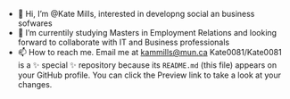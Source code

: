 - 👋 Hi, I’m @Kate Mills, interested in developng social an business sofwares
- 👀 I’m currentily studying Masters in Employment Relations and looking forward to collaborate with IT and Business professionals
- 📫 How to reach me. Email me at kammills@mun.ca
 Kate0081/Kate0081 is a ✨ special ✨ repository because its `README.md` (this file) appears on your GitHub profile.
 You can click the Preview link to take a look at your changes.
